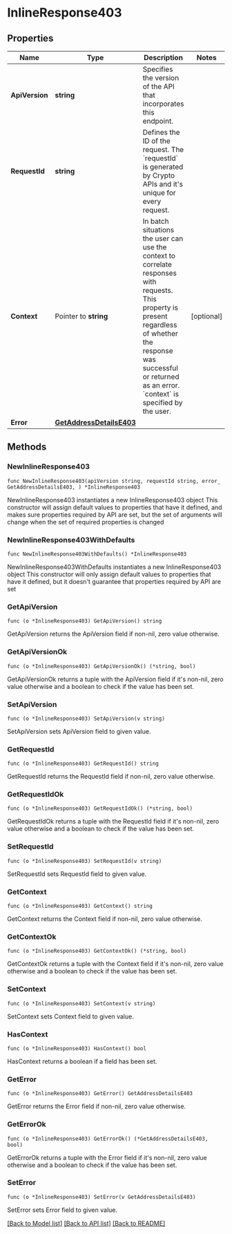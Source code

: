 # InlineResponse403

## Properties

Name | Type | Description | Notes
------------ | ------------- | ------------- | -------------
**ApiVersion** | **string** | Specifies the version of the API that incorporates this endpoint. | 
**RequestId** | **string** | Defines the ID of the request. The &#x60;requestId&#x60; is generated by Crypto APIs and it&#39;s unique for every request. | 
**Context** | Pointer to **string** | In batch situations the user can use the context to correlate responses with requests. This property is present regardless of whether the response was successful or returned as an error. &#x60;context&#x60; is specified by the user. | [optional] 
**Error** | [**GetAddressDetailsE403**](GetAddressDetailsE403.md) |  | 

## Methods

### NewInlineResponse403

`func NewInlineResponse403(apiVersion string, requestId string, error_ GetAddressDetailsE403, ) *InlineResponse403`

NewInlineResponse403 instantiates a new InlineResponse403 object
This constructor will assign default values to properties that have it defined,
and makes sure properties required by API are set, but the set of arguments
will change when the set of required properties is changed

### NewInlineResponse403WithDefaults

`func NewInlineResponse403WithDefaults() *InlineResponse403`

NewInlineResponse403WithDefaults instantiates a new InlineResponse403 object
This constructor will only assign default values to properties that have it defined,
but it doesn't guarantee that properties required by API are set

### GetApiVersion

`func (o *InlineResponse403) GetApiVersion() string`

GetApiVersion returns the ApiVersion field if non-nil, zero value otherwise.

### GetApiVersionOk

`func (o *InlineResponse403) GetApiVersionOk() (*string, bool)`

GetApiVersionOk returns a tuple with the ApiVersion field if it's non-nil, zero value otherwise
and a boolean to check if the value has been set.

### SetApiVersion

`func (o *InlineResponse403) SetApiVersion(v string)`

SetApiVersion sets ApiVersion field to given value.


### GetRequestId

`func (o *InlineResponse403) GetRequestId() string`

GetRequestId returns the RequestId field if non-nil, zero value otherwise.

### GetRequestIdOk

`func (o *InlineResponse403) GetRequestIdOk() (*string, bool)`

GetRequestIdOk returns a tuple with the RequestId field if it's non-nil, zero value otherwise
and a boolean to check if the value has been set.

### SetRequestId

`func (o *InlineResponse403) SetRequestId(v string)`

SetRequestId sets RequestId field to given value.


### GetContext

`func (o *InlineResponse403) GetContext() string`

GetContext returns the Context field if non-nil, zero value otherwise.

### GetContextOk

`func (o *InlineResponse403) GetContextOk() (*string, bool)`

GetContextOk returns a tuple with the Context field if it's non-nil, zero value otherwise
and a boolean to check if the value has been set.

### SetContext

`func (o *InlineResponse403) SetContext(v string)`

SetContext sets Context field to given value.

### HasContext

`func (o *InlineResponse403) HasContext() bool`

HasContext returns a boolean if a field has been set.

### GetError

`func (o *InlineResponse403) GetError() GetAddressDetailsE403`

GetError returns the Error field if non-nil, zero value otherwise.

### GetErrorOk

`func (o *InlineResponse403) GetErrorOk() (*GetAddressDetailsE403, bool)`

GetErrorOk returns a tuple with the Error field if it's non-nil, zero value otherwise
and a boolean to check if the value has been set.

### SetError

`func (o *InlineResponse403) SetError(v GetAddressDetailsE403)`

SetError sets Error field to given value.



[[Back to Model list]](../README.md#documentation-for-models) [[Back to API list]](../README.md#documentation-for-api-endpoints) [[Back to README]](../README.md)


